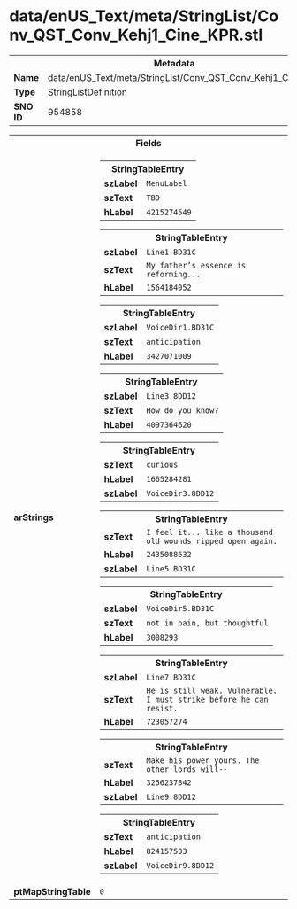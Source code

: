 <h1>data/enUS_Text/meta/StringList/Conv_QST_Conv_Kehj1_Cine_KPR.stl</h1><table><tr><th colspan="100%">Metadata</th></tr><tr><td><b>Name</b></td><td>data/enUS_Text/meta/StringList/Conv_QST_Conv_Kehj1_Cine_KPR.stl</td></tr><tr><td><b>Type</b></td><td>StringListDefinition</td></tr><tr><td><b>SNO ID</b></td><td>954858</td></tr></table>

<table><tr><th colspan="100%">Fields</th></tr><tr><td><b>arStrings</b></td><td><table><tr><th colspan="100%">StringTableEntry</th></tr><tr><td><b>szLabel</b></td><td><code>MenuLabel</code></td></tr><tr><td><b>szText</b></td><td><code>TBD</code></td></tr><tr><td><b>hLabel</b></td><td><code>4215274549</code></td></tr></table>


<table><tr><th colspan="100%">StringTableEntry</th></tr><tr><td><b>szLabel</b></td><td><code>Line1.BD31C</code></td></tr><tr><td><b>szText</b></td><td><code>My father’s essence is reforming...</code></td></tr><tr><td><b>hLabel</b></td><td><code>1564184052</code></td></tr></table>


<table><tr><th colspan="100%">StringTableEntry</th></tr><tr><td><b>szLabel</b></td><td><code>VoiceDir1.BD31C</code></td></tr><tr><td><b>szText</b></td><td><code>anticipation</code></td></tr><tr><td><b>hLabel</b></td><td><code>3427071009</code></td></tr></table>


<table><tr><th colspan="100%">StringTableEntry</th></tr><tr><td><b>szLabel</b></td><td><code>Line3.8DD12</code></td></tr><tr><td><b>szText</b></td><td><code>How do you know?</code></td></tr><tr><td><b>hLabel</b></td><td><code>4097364620</code></td></tr></table>


<table><tr><th colspan="100%">StringTableEntry</th></tr><tr><td><b>szText</b></td><td><code>curious</code></td></tr><tr><td><b>hLabel</b></td><td><code>1665284281</code></td></tr><tr><td><b>szLabel</b></td><td><code>VoiceDir3.8DD12</code></td></tr></table>


<table><tr><th colspan="100%">StringTableEntry</th></tr><tr><td><b>szText</b></td><td><code>I feel it... like a thousand old wounds ripped open again.</code></td></tr><tr><td><b>hLabel</b></td><td><code>2435088632</code></td></tr><tr><td><b>szLabel</b></td><td><code>Line5.BD31C</code></td></tr></table>


<table><tr><th colspan="100%">StringTableEntry</th></tr><tr><td><b>szLabel</b></td><td><code>VoiceDir5.BD31C</code></td></tr><tr><td><b>szText</b></td><td><code>not in pain, but thoughtful</code></td></tr><tr><td><b>hLabel</b></td><td><code>3008293</code></td></tr></table>


<table><tr><th colspan="100%">StringTableEntry</th></tr><tr><td><b>szLabel</b></td><td><code>Line7.BD31C</code></td></tr><tr><td><b>szText</b></td><td><code>He is still weak. Vulnerable. I must strike before he can resist.</code></td></tr><tr><td><b>hLabel</b></td><td><code>723057274</code></td></tr></table>


<table><tr><th colspan="100%">StringTableEntry</th></tr><tr><td><b>szText</b></td><td><code>Make his power yours. The other lords will--</code></td></tr><tr><td><b>hLabel</b></td><td><code>3256237842</code></td></tr><tr><td><b>szLabel</b></td><td><code>Line9.8DD12</code></td></tr></table>


<table><tr><th colspan="100%">StringTableEntry</th></tr><tr><td><b>szText</b></td><td><code>anticipation</code></td></tr><tr><td><b>hLabel</b></td><td><code>824157503</code></td></tr><tr><td><b>szLabel</b></td><td><code>VoiceDir9.8DD12</code></td></tr></table>


</td></tr><tr><td><b>ptMapStringTable</b></td><td><code>0</code></td></tr></table>

